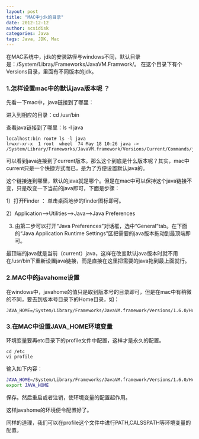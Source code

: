 ```yaml
---
layout: post
title: "MAC中jdk的目录"
date: 2012-12-12
author: scsidisk
categories: Java
tags: Java, JDK, Mac
---
```


在MAC系统中，jdk的安装路径与windows不同，默认目录是：/System/Libray/Frameworks/JavaVM.Framwork/。
在这个目录下有个Versions目录，里面有不同版本的jdk。

### 1.怎样设置mac中的默认java版本呢 ？

先看一下mac中，java链接到了哪里：

进入到相应的目录：cd /usr/bin

查看java链接到了哪里：ls -l java

```
localhost:bin root# ls -l java
lrwxr-xr-x  1 root  wheel  74 May 18 10:26 java -> /System/Library/Frameworks/JavaVM.framework/Versions/Current/Commands/java
```

可以看到java连接到了current版本。那么这个到底是什么版本呢？其实，mac中current只是一个快捷方式而已，是为了方便设置默认java的。

这个链接连到哪里，默认的java就是哪个。但是在mac中可以保持这个java链接不变，只是改变一下当前的java即可，下面是步骤：

1）打开Finder ： 单击桌面地步的finder图标即可。

2）Application-->Utilities-->Java-->Java Preferences

3) 由第二步可以打开“Java Preferences”对话框，选中“General”tab。在下面的“Java Application Runtime Settings”区把需要的java版本拖动到最顶端即可。

最顶端的java就是当前（current）java，这样在改变默认java版本时就不用在/usr/bin下重新设置java链接，而是直接在这里把需要的java拖到最上面就行。

### 2.MAC中的javahome设置

在windows中，javahome的值只是取到版本号的目录即可，但是在mac中有稍微的不同，要去到版本号目录下的Home目录，如：

```
JAVA_HOME=/System/Library/Frameworks/JavaVM.framework/Versions/1.6.0/Home
```

### 3.在MAC中设置JAVA_HOME环境变量

环境变量要再etc目录下的profile文件中配置，这样才是永久的配置。

```
cd /etc
vi profile
```

输入如下内容：

```bash
JAVA_HOME=/System/Library/Frameworks/JavaVM.framework/Versions/1.6.0/Home
export JAVA_HOME
```

保存。然后重启或者注销，使环境变量的配置起作用。

这样javahome的环境便令配置好了。

同样的道理，我们可以在profile这个文件中进行PATH,CALSSPATH等环境变量的配置。